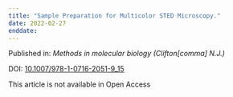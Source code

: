 ```yaml
---
title: "Sample Preparation for Multicolor STED Microscopy."
date: 2022-02-27
enddate:
---
```


Published in: *Methods in molecular biology (Clifton[comma] N.J.)*

DOI: [10.1007/978-1-0716-2051-9_15](https://doi.org/10.1007/978-1-0716-2051-9_15)

This article is not available in Open Access


